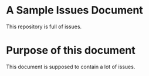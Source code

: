 # A Sample Issues Document

This repository is full of issues. 

# Purpose of this document

This document is supposed to contain a lot of issues. 